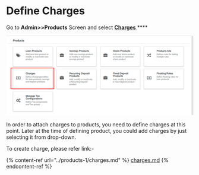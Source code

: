 # Define Charges

Go to **Admin>>Products** Screen and select [**Charges** ](../products-1/charges.md)****

![](../../.gitbook/assets/charges.png)

In order to attach charges to products, you need to define charges at this point. Later at the time of defining product, you could add charges by just selecting it from drop-down.&#x20;

To create charge, please refer link:-&#x20;

{% content-ref url="../products-1/charges.md" %}
[charges.md](../products-1/charges.md)
{% endcontent-ref %}

